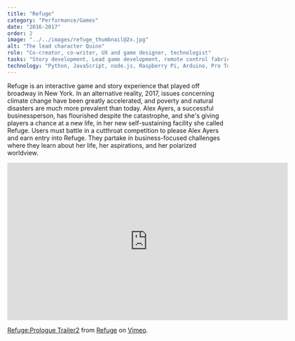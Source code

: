 ```yaml
---
title: "Refuge"
category: "Performance/Games"
date: "2016-2017"
order: 2
image: "../../images/refuge_thumbnail@2x.jpg"
alt: "The lead character Quinn"
role: "Co-creator, co-writer, UX and game designer, technologist"
tasks: "Story development, Lead game development, remote control fabrication, video/audio production, experiential designer, coding"
technology: "Python, JavaScript, node.js, Raspberry Pi, Arduino, Pro Tools, Premiere, Eagle, Othermill, Laser cutter, LCD Displays, Capacitive Touch Sensors"
---
```


Refuge is an interactive game and story experience that played off broadway in New York. In an alternative reality, 2017, issues concerning climate change have been greatly accelerated, and poverty and natural disasters are much more prevalent than today. Alex Ayers, a successful businessperson, has flourished despite the catastrophe, and she's giving players a chance at a new life, in her new self-sustaining facility she called Refuge. Users must battle in a cutthroat competition to please Alex Ayers and earn entry into Refuge. They partake in business-focused challenges where they learn about her life, her aspirations, and her polarized worldview.

<div class="iframeWrapper">
<iframe src="https://player.vimeo.com/video/242077986" width="640" height="360" frameborder="0" webkitallowfullscreen mozallowfullscreen allowfullscreen></iframe>
<p><a href="https://vimeo.com/242077986">Refuge:Prologue Trailer2</a> from <a href="https://vimeo.com/user61249063">Refuge</a> on <a href="https://vimeo.com">Vimeo</a>.</p>
</div>

